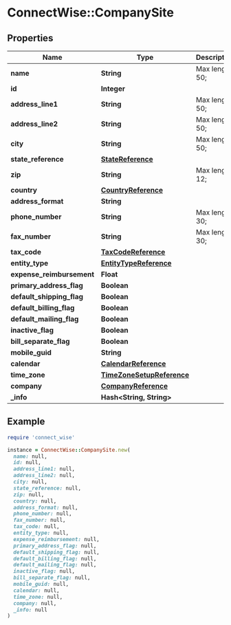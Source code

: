 # ConnectWise::CompanySite

## Properties

| Name | Type | Description | Notes |
| ---- | ---- | ----------- | ----- |
| **name** | **String** |  Max length: 50; |  |
| **id** | **Integer** |  | [optional] |
| **address_line1** | **String** |  Max length: 50; | [optional] |
| **address_line2** | **String** |  Max length: 50; | [optional] |
| **city** | **String** |  Max length: 50; | [optional] |
| **state_reference** | [**StateReference**](StateReference.md) |  | [optional] |
| **zip** | **String** |  Max length: 12; | [optional] |
| **country** | [**CountryReference**](CountryReference.md) |  | [optional] |
| **address_format** | **String** |  | [optional] |
| **phone_number** | **String** |  Max length: 30; | [optional] |
| **fax_number** | **String** |  Max length: 30; | [optional] |
| **tax_code** | [**TaxCodeReference**](TaxCodeReference.md) |  | [optional] |
| **entity_type** | [**EntityTypeReference**](EntityTypeReference.md) |  | [optional] |
| **expense_reimbursement** | **Float** |  | [optional] |
| **primary_address_flag** | **Boolean** |  | [optional] |
| **default_shipping_flag** | **Boolean** |  | [optional] |
| **default_billing_flag** | **Boolean** |  | [optional] |
| **default_mailing_flag** | **Boolean** |  | [optional] |
| **inactive_flag** | **Boolean** |  | [optional] |
| **bill_separate_flag** | **Boolean** |  | [optional] |
| **mobile_guid** | **String** |  | [optional] |
| **calendar** | [**CalendarReference**](CalendarReference.md) |  | [optional] |
| **time_zone** | [**TimeZoneSetupReference**](TimeZoneSetupReference.md) |  | [optional] |
| **company** | [**CompanyReference**](CompanyReference.md) |  | [optional] |
| **_info** | **Hash&lt;String, String&gt;** |  | [optional] |

## Example

```ruby
require 'connect_wise'

instance = ConnectWise::CompanySite.new(
  name: null,
  id: null,
  address_line1: null,
  address_line2: null,
  city: null,
  state_reference: null,
  zip: null,
  country: null,
  address_format: null,
  phone_number: null,
  fax_number: null,
  tax_code: null,
  entity_type: null,
  expense_reimbursement: null,
  primary_address_flag: null,
  default_shipping_flag: null,
  default_billing_flag: null,
  default_mailing_flag: null,
  inactive_flag: null,
  bill_separate_flag: null,
  mobile_guid: null,
  calendar: null,
  time_zone: null,
  company: null,
  _info: null
)
```

